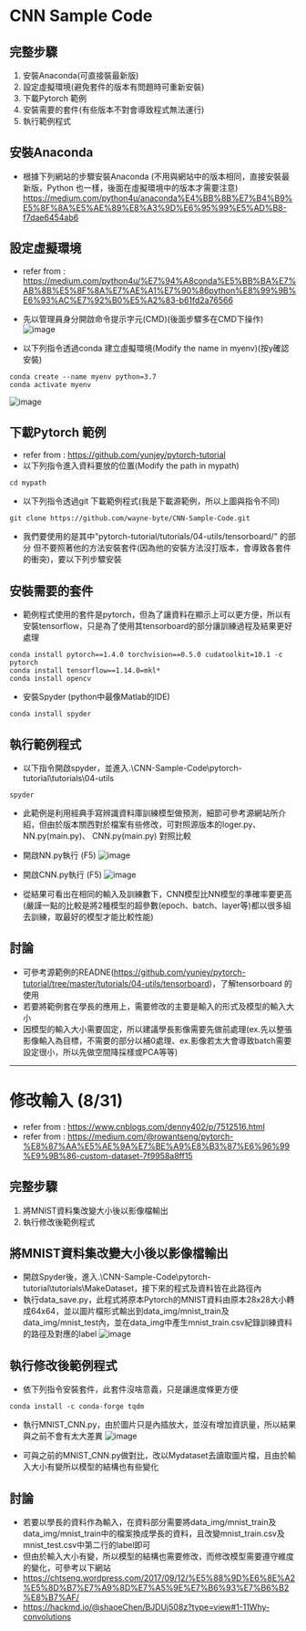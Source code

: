 # CNN Sample Code

## 完整步驟
1. 安裝Anaconda(可直接裝最新版)
2. 設定虛擬環境(避免套件的版本有問題時可重新安裝)
3. 下載Pytorch 範例
4. 安裝需要的套件(有些版本不對會導致程式無法運行)
5. 執行範例程式

## 安裝Anaconda
* 根據下列網站的步驟安裝Anaconda (不用與網站中的版本相同，直接安裝最新版，Python 也一樣，後面在虛擬環境中的版本才需要注意)
https://medium.com/python4u/anaconda%E4%BB%8B%E7%B4%B9%E5%8F%8A%E5%AE%89%E8%A3%9D%E6%95%99%E5%AD%B8-f7dae6454ab6

## 設定虛擬環境
* refer from : https://medium.com/python4u/%E7%94%A8conda%E5%BB%BA%E7%AB%8B%E5%8F%8A%E7%AE%A1%E7%90%86python%E8%99%9B%E6%93%AC%E7%92%B0%E5%A2%83-b61fd2a76566
* 先以管理員身分開啟命令提示字元(CMD)(後面步驟多在CMD下操作)
![image](https://github.com/wayne-byte/CNN-Sample-Code/blob/master/figure/CMD.png)

* 以下列指令透過conda 建立虛擬環境(Modify the name in myenv)(按y確認安裝)
```terminal
conda create --name myenv python=3.7
conda activate myenv
```
![image](https://github.com/wayne-byte/CNN-Sample-Code/blob/master/figure/env.png)

## 下載Pytorch 範例
* refer from : https://github.com/yunjey/pytorch-tutorial
* 以下列指令進入資料要放的位置(Modify the path in mypath)
```terminal
cd mypath
```

* 以下列指令透過git 下載範例程式(我是下載源範例，所以上圖與指令不同)
```terminal
git clone https://github.com/wayne-byte/CNN-Sample-Code.git
```

* 我們要使用的是其中"pytorch-tutorial/tutorials/04-utils/tensorboard/" 的部分
但不要照著他的方法安裝套件(因為他的安裝方法沒打版本，會導致各套件的衝突)，要以下列步驟安裝

## 安裝需要的套件
* 範例程式使用的套件是pytorch，但為了讓資料在顯示上可以更方便，所以有安裝tensorflow，只是為了使用其tensorboard的部分讓訓練過程及結果更好處理
```terminal
conda install pytorch==1.4.0 torchvision==0.5.0 cudatoolkit=10.1 -c pytorch
conda install tensorflow==1.14.0=mkl*
conda install opencv
```

* 安裝Spyder (python中最像Matlab的IDE)
```terminal
conda install spyder
```

## 執行範例程式
* 以下指令開啟spyder，並進入.\CNN-Sample-Code\pytorch-tutorial\tutorials\04-utils
```terminal
spyder
```

* 此範例是利用經典手寫辨識資料庫訓練模型做預測，細節可參考源網站所介紹，但由於版本關西對於檔案有些修改，可對照源版本的loger.py、 NN.py(main.py)、 CNN.py(main.py) 對照比較
* 開啟NN.py執行 (F5)
![image](https://github.com/wayne-byte/CNN-Sample-Code/blob/master/figure/NN.png)

* 開啟CNN.py執行 (F5)
![image](https://github.com/wayne-byte/CNN-Sample-Code/blob/master/figure/CNN.png)

* 從結果可看出在相同的輸入及訓練數下，CNN模型比NN模型的準確率要更高(嚴謹一點的比較是將2種模型的超參數(epoch、batch、layer等)都以很多組去訓練，取最好的模型才能比較性能)

## 討論
* 可參考源範例的READNE(https://github.com/yunjey/pytorch-tutorial/tree/master/tutorials/04-utils/tensorboard)，了解tensorboard 的使用
* 若要將範例套在學長的應用上，需要修改的主要是輸入的形式及模型的輸入大小
* 因模型的輸入大小需要固定，所以建議學長影像需要先做前處理(ex.先以整張影像輸入為目標，不需要的部分以補0處理、ex.影像若太大會導致batch需要設定很小，所以先做空間降採樣或PCA等等)

---

# 修改輸入 (8/31)
* refer from : https://www.cnblogs.com/denny402/p/7512516.html
* refer from : https://medium.com/@rowantseng/pytorch-%E8%87%AA%E5%AE%9A%E7%BE%A9%E8%B3%87%E6%96%99%E9%9B%86-custom-dataset-7f9958a8ff15

## 完整步驟
1. 將MNIST資料集改變大小後以影像檔輸出
2. 執行修改後範例程式

## 將MNIST資料集改變大小後以影像檔輸出
* 開啟Spyder後，進入.\CNN-Sample-Code\pytorch-tutorial\tutorials\MakeDataset，接下來的程式及資料皆在此路徑內
* 執行data_save.py，此程式將原本Pytorch的MNIST資料由原本28x28大小轉成64x64，並以圖片檔形式輸出到data_img/mnist_train及data_img/mnist_test內，並在data_img中產生mnist_train.csv紀錄訓練資料的路徑及對應的label
![image](https://github.com/wayne-byte/CNN-Sample-Code/blob/master/figure/data.png)

## 執行修改後範例程式
* 依下列指令安裝套件，此套件沒啥意義，只是讓進度條更方便
```terminal
conda install -c conda-forge tqdm
```

* 執行MNIST_CNN.py，由於圖片只是內插放大，並沒有增加資訊量，所以結果與之前不會有太大差異
![image](https://github.com/wayne-byte/CNN-Sample-Code/blob/master/figure/MakeData_CNN.png)

* 可與之前的MNIST_CNN.py做對比，改以Mydataset去讀取圖片檔，且由於輸入大小有變所以模型的結構也有些變化

## 討論
* 若要以學長的資料作為輸入，在資料部分需要將data_img/mnist_train及data_img/mnist_train中的檔案換成學長的資料，且改變mnist_train.csv及mnist_test.csv中第二行的label即可
* 但由於輸入大小有變，所以模型的結構也需要修改，而修改模型需要遵守維度的變化，可參考以下網站
* https://chtseng.wordpress.com/2017/09/12/%E5%88%9D%E6%8E%A2%E5%8D%B7%E7%A9%8D%E7%A5%9E%E7%B6%93%E7%B6%B2%E8%B7%AF/
* https://hackmd.io/@shaoeChen/BJDUj508z?type=view#1-11Why-convolutions

